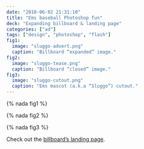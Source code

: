 ```yaml
---
date: "2010-06-02 21:31:10"
title: "Ems baseball Photoshop fun"
deck: "Expanding billboard & landing page"
categories: ["ad"]
tags: ["design", "photoshop", "flash"]
fig1:
  image: "sluggo-advert.png"
  caption: "Billboard “expanded” image."
fig2:
  image: "sluggo-tease.png"
  caption: "Billboard “closed” image."
fig3:
  image: "sluggo-cutout.png"
  caption: "Ems mascot (a.k.a “Sluggo”) cutout."
---
```


{% nada fig1 %}

{% nada fig2 %}

{% nada fig3 %}

Check out the [billboard’s landing page](http://uploads.mky.io/opening-night-fireworks-friday/).
